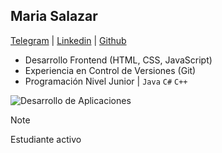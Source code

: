 ## Maria Salazar
[Telegram](t.me/mariasdl) | [Linkedin](linkedin.com/in/mariasdl) | [Github](https://github.com/mariasdl)

- Desarrollo Frontend (HTML, CSS, JavaScript)
- Experiencia en Control de Versiones (Git)
- Programación Nivel Junior | ```Java``` ```C#``` ```C++```

![Desarrollo de Aplicaciones]([desarrollo.jpg](https://appetiser.com.au/wp-content/uploads/2020/11/What-to-Ask-When-Looking-for-an-App-Developer.png)https://appetiser.com.au/wp-content/uploads/2020/11/What-to-Ask-When-Looking-for-an-App-Developer.png)

> [!NOTE]
> Estudiante activo
